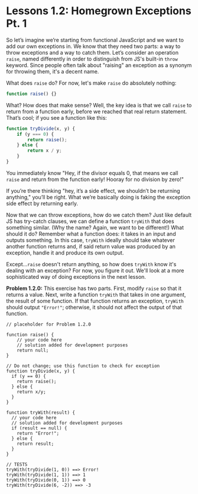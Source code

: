 # Lessons 1.2: Homegrown Exceptions Pt. 1

So let’s imagine we’re starting from functional JavaScript and we want to add our own exceptions in. We know that they need two parts: a way to throw exceptions and a way to catch them. Let’s consider an operation `raise`, named differently in order to distinguish from JS's built-in `throw` keyword. Since people often talk about "raising" an exception as a synonym for throwing them, it's a decent name.

What does `raise` do? For now, let's make `raise` do absolutely nothing:

```javascript
function raise() {}
```

What? How does that make sense? Well, the key idea is that we call `raise` to return from a function early, before we reached that real return statement. That’s cool; if you see a function like this:

```javascript
function tryDivide(x, y) {
    if (y === 0) {
        return raise();
    } else {
        return x / y;
    }
}
```

You immediately know "Hey, if the divisor equals 0, that means we call `raise` and return from the function early! Hooray for no division by zero!"

If you’re there thinking "hey, it’s a side effect, we shouldn’t be returning anything," you’ll be right. What we’re basically doing is faking the exception side effect by returning early.

Now that we can throw exceptions, how do we catch them? Just like default JS has try-catch clauses, we can define a function `tryWith` that does something similar. (Why the name? Again, we want to be different!) What should it do? Remember what a function does: it takes in an input and outputs something. In this case, `tryWith` ideally should take whatever another function returns and, if said return value was produced by an exception, handle it and produce its own output.

Except...`raise` doesn't return anything, so how does `tryWith` know it's dealing with an exception? For now, you figure it out. We'll look at a more sophisticated way of doing exceptions in the next lesson.

**Problem 1.2.0:** This exercise has two parts. First, modify `raise` so that it returns a value. Next, write a function `tryWith` that takes in one argument, the result of some function. If that function returns an exception, `tryWith` should output `"Error!"`; otherwise, it should not affect the output of that function.

```problem
// placeholder for Problem 1.2.0

function raise() {
    // your code here
    // solution added for development purposes
    return null;
}

// Do not change; use this function to check for exception
function tryDivide(x, y) {
  if (y == 0) {
    return raise();
  } else {
    return x/y;
  }
}

function tryWith(result) {
  // your code here
  // solution added for development purposes
  if (result == null) {
    return "Error!";
  } else {
    return result;
  }
}

// TESTS
tryWith(tryDivide(1, 0)) ==> Error!
tryWith(tryDivide(1, 1)) ==> 1
tryWith(tryDivide(0, 1)) ==> 0
tryWith(tryDivide(6, -2)) ==> -3
```